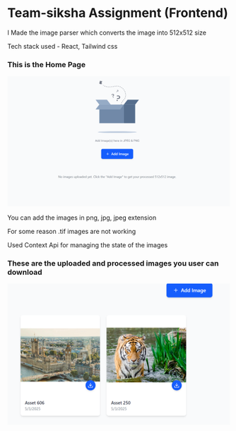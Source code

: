 # Team-siksha Assignment (Frontend) 

I Made the image parser which converts the image into 512x512 size

Tech stack used - React, Tailwind css
### This is the Home Page 

 ![alt text](public/images/Homeimage.png)

 You can add the images in png, jpg, jpeg extension

For some reason .tif images are not working

Used Context Api for managing the state of the images

### These are the uploaded and processed images you user can download
![alt text](public/images/Galleryimage.png)